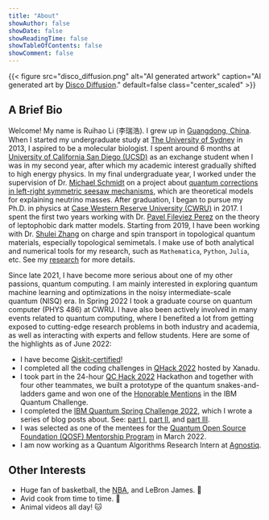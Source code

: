```yaml
---
title: "About"
showAuthor: false
showDate: false
showReadingTime: false
showTableOfContents: false
showComment: false
---
```


{{< figure
    src="disco_diffusion.png"
    alt="AI generated artwork"
    caption="AI generated art by [Disco Diffusion](https://github.com/alembics/disco-diffusion)."
    default=false
    class="center_scaled"
    >}}

<!-- ### Education

<kbd>2017.8 - present</kbd> &ensp;&ensp;
**Ph.D. in Physics**, *Case Western Reserve University*, USA.
<br> 
<kbd>2013.3 - 2016.11</kbd> &ensp;&ensp;
**B.Sc. Honours (Advanced)**, *The University of Sydney*, Australia.
<br>
<kbd>2013.3 - 2016.11</kbd> &ensp;&ensp;
**UCEAP Program**, *University of California San Diego*, USA. -->

<!-- --- -->


## A Brief Bio

Welcome! My name is Ruihao Li (李瑞浩). I grew up in [Guangdong, China](https://en.wikipedia.org/wiki/Guangdong). When I started my undergraduate study at [The University of Sydney](https://www.sydney.edu.au/) in 2013, I aspired to be a molecular biologist. I spent around 6 months at [University of California San Diego (UCSD)](https://ucsd.edu/) as an exchange student when I was in my second year, after which my academic interest gradually shifted to high energy physics. In my final undergraduate year, I worked under the supervision of Dr. [Michael Schmidt](https://michael.cai-schmidt.org/) on a project about [quantum corrections in left-right symmetric seesaw mechanisms](/files/Honours_Thesis.pdf), which are theoretical models for explaining neutrino masses. After graduation, I began to pursue my Ph.D. in physics at [Case Western Reserve University (CWRU)](https://case.edu/) in 2017. I spent the first two years working with Dr. [Pavel Fileviez Perez](https://fileviez.com/) on the theory of leptophobic dark matter models. Starting from 2019, I have been working with Dr. [Shulei Zhang](https://physics.case.edu/faculty/shulei-zhang/) on charge and spin transport in topological quantum materials, especially topological semimetals. I make use of both analytical and numerical tools for my research, such as `Mathematica`, `Python`, `Julia`, etc. See my [research](/research/) for more details.

Since late 2021, I have become more serious about one of my other passions, quantum computing. I am mainly interested in exploring quantum machine learning and optimizations in the noisy intermediate-scale quantum (NISQ) era. In Spring 2022 I took a graduate course on quantum computer (PHYS 486) at CWRU. I have also been actively involved in many events related to quantum computing, where I benefited a lot from getting exposed to cutting-edge research problems in both industry and academia, as well as interacting with experts and fellow students. Here are some of the highlights as of June 2022:

- I have become [Qiskit-certified](https://www.credly.com/badges/d8b2f9bb-6e08-410c-89e2-cf98be2cbdd3?source=linked_in_profile)!
- I completed all the coding challenges in [QHack 2022](/files/QHack_Coding_Challenge_Certificate.pdf) hosted by Xanadu.
- I took part in the 24-hour [QC Hack 2022](/files/QCHack2022_Certificate.pdf) Hackathon and together with four other teammates, we built a prototype of the quantum snakes-and-ladders game and won one of the [Honorable Mentions](https://www.quantumcoalition.io/winners-2022) in the IBM Quantum Challenge.
- I completed the [IBM Quantum Spring Challenge 2022](https://www.credly.com/badges/717d9647-4f1e-46c7-8972-79153902efc6?source=linked_in_profile), which I wrote a series of blog posts about. See: [part I](/blog/ibm-spring-challenge-1/), [part II](/blog/ibm-spring-challenge-2/), and [part III](/blog/ibm-spring-challenge-3/).
- I was selected as one of the mentees for the [Quantum Open Source Foundation (QOSF) Mentorship Program](https://qosf.org/qc_mentorship/) in March 2022.
- I am now working as a Quantum Algorithms Research Intern at [Agnostiq](https://agnostiq.ai/).

## Other Interests

  <!-- - I occasionally contemplate quantitative finance with tools like [Zipline](https://github.com/quantrocket-llc/zipline) and [Moonshot](https://github.com/quantrocket-llc/moonshot). :chart_with_upwards_trend: -->
  - Huge fan of basketball, the [NBA](https://www.nba.com/), and LeBron James. :crown:
  - Avid cook from time to time. :shallow_pan_of_food:
  - Animal videos all day! :cat:
